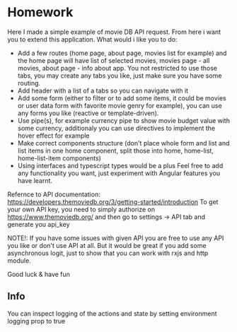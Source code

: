 # Homework

Here I made a simple example of movie DB API request. From here i want you to extend this application.
What would i like you to do:

- Add a few routes (home page, about page, movies list for example) and the home page will have list of selected movies, movies page - all movies, about page - info about app. You not restricted to use those tabs, you may create any tabs you like, just make sure you have some routing.
- Add header with a list of a tabs so you can navigate with it
- Add some form (either to filter or to add some items, it could be movies or user data form with favorite movie genrу for example), you can use any forms you like (reactive or template-driven).
- Use pipe(s), for example currency pipe to show movie budget value with some currency, additionaly you can use directives to implement the hover effect for example
- Make correct components structure (don't place whole form and list and list items in one home component, split those into home, home-list, home-list-item components)
- Using interfaces and typescript types would be a plus
  Feel free to add any functionality you want, just experiment with Angular features you have learnt.

Refernce to API documentation: https://developers.themoviedb.org/3/getting-started/introduction
To get your own API key, you need to simply authorize on https://www.themoviedb.org/ and then go to settings -> API tab and generate you api_key

NOTE!: If you have some issues with given API you are free to use any API you like or don't use API at all. But it would be great if you add some asynchronous logit, just to show that you can work with rxjs and http module.

Good luck & have fun

## Info

You can inspect logging of the actions and state by setting environment logging prop to true
